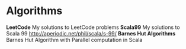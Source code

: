 # Algorithms
**LeetCode** My solutions to LeetCode problems
**Scala99** My solutions to Scala 99 http://aperiodic.net/phil/scala/s-99/
**Barnes Hut Algorithms** Barnes Hut Algorithm with Parallel computation in Scala
